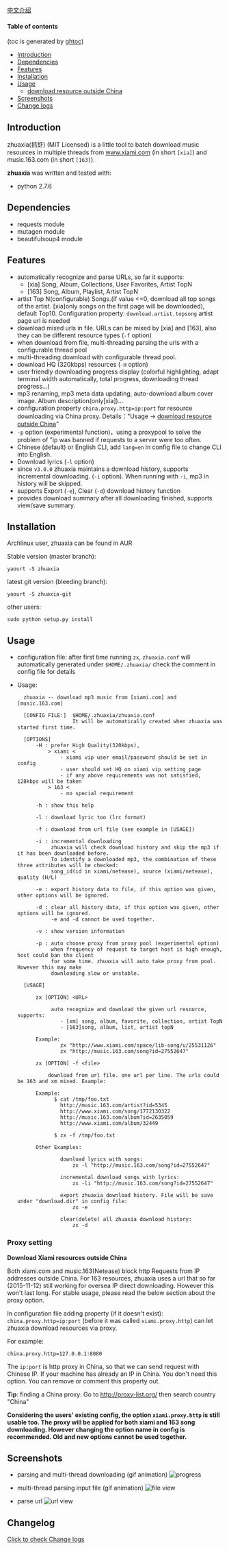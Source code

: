

[中文介绍](README.md)


#### Table of contents
(toc is generated by [ghtoc](https://github.com/sk1418/ghtoc))
- [Introduction](#introduction)
- [Dependencies](#dependencies)
- [Features](#features)
- [Installation](#installation)
- [Usage](#usage)
	- [download resource outside China](#proxy-setting)
- [Screenshots](#screenshots)
- [Change logs](#changelog)


## Introduction

zhuaxia(抓虾) (MIT Licensed) is a little tool to batch download music resources in multiple threads from www.xiami.com (in short `[xia]`) and music.163.com (in short `[163]`). 


**zhuaxia** was written and tested with:
- python 2.7.6


## Dependencies

- requests module
- mutagen module
- beautifulsoup4 module

## Features

- automatically recognize and parse URLs, so far it supports:
	- [xia] Song, Album, Collections, User Favorites, Artist TopN
	- [163] Song, Album, Playlist, Artist TopN
- artist Top N(configurable) Songs.(if value <=0, download all top songs of the artist. [xia]only songs on the first page will be downloaded), default Top10. Configuration property: `download.artist.topsong` artist page url is needed
- download mixed urls in file. URLs can be mixed by [xia] and [163], also they can be different resource types (`-f` option)
- when download from file, multi-threading parsing the urls with a configurable thread pool
- multi-threading download with configurable thread pool.
- download HQ (320kbps) resources  (`-H` option)
- user friendly downloading progress display (colorful highlighting, adapt terminal width automatically, total progress, downloading thread progress...)
- mp3 renaming, mp3 meta data updating, auto-download album cover image. Album description(only[xia])...
- configuration property `china.proxy.http=ip:port` for resource downloading via China proxy. Details："Usage -> [download resource outside China](#proxy-setting)"
- `-p` option (experimental function)，using a proxypool to solve the problem of "ip was banned if requests to a server were too often.
- Chinese (default) or English CLI, add `lang=en` in config file to change CLI into English. 
- Download lyrics (`-l` option)
- since `v3.0.0` zhuaxia maintains a download history, supports incremental downloading. (`-i` option). When running with `-i`, mp3 in history will be skipped.
- supports Export (`-e`), Clear (`-d`) download history function
- provides download summary after all downloading finished, supports view/save summary.


## Installation

Archlinux user, zhuaxia can be found in AUR

Stable version (master branch):

	yaourt -S zhuaxia

latest git version (bleeding branch):

	yaourt -S zhuaxia-git

other users:

	sudo python setup.py install

## Usage

- configuration file: after first time running `zx`,  `zhuaxia.conf` will automatically generated under `$HOME/.zhuaxia/` check the comment in config file for details

- Usage:

		zhuaxia -- download mp3 music from [xiami.com] and [music.163.com]

		[CONFIG FILE:]  $HOME/.zhuaxia/zhuaxia.conf
						It will be automatically created when zhuaxia was started first time.

		[OPTIONS]
			-H : prefer High Quality(320kbps),
				> xiami <
					- xiami vip user email/password should be set in config
					- user should set HQ on xiami vip setting page
					- if any above requirements was not satisfied, 128kbps will be taken
				> 163 <
					- no special requirement

			-h : show this help

			-l : download lyric too (lrc format)

			-f : download from url file (see example in [USAGE])

			-i : incremental downloading
				 zhuaxia will check download history and skip the mp3 if it has been downloaded before.
				 To identify a downloaded mp3, the combination of these three attributes will be checked:
				 song_id(id in xiami/netease), source (xiami/netease), quality (H/L)

			-e : export history data to file, if this option was given, other options will be ignored.

			-d : clear all history data, if this option was given, other options will be ignored.
				 -e and -d cannot be used together.

			-v : show version information

			-p : auto choose proxy from proxy pool (experimental option)
				 when frequency of request to target host is high enough, host could ban the client
				 for some time. zhuaxia will auto take proxy from pool. However this may make
				 downloading slow or unstable.

		[USAGE]

			zx [OPTION] <URL>

				 auto recognize and download the given url resource, supports:
					- [xm] song, album, favorite, collection, artist TopN
					- [163]song, album, list, artist topN

			Example:
					zx "http://www.xiami.com/space/lib-song/u/25531126"
					zx "http://music.163.com/song?id=27552647"

			zx [OPTION] -f <file>

				download from url file. one url per line. The urls could be 163 and xm mixed. Example:

			Example:
				  $ cat /tmp/foo.txt
					http://music.163.com/artist?id=5345
					http://www.xiami.com/song/1772130322
					http://music.163.com/album?id=2635059
					http://www.xiami.com/album/32449

				  $ zx -f /tmp/foo.txt

			Other Examples:

					download lyrics with songs: 
						zx -l "http://music.163.com/song?id=27552647"

					incremental download songs with lyrics: 
						zx -li "http://music.163.com/song?id=27552647"

					export zhuaxia download history. File will be save under "download.dir" in config file:
						zx -e

					clear(delete) all zhuaxia download history:
						zx -d


### Proxy setting

**Download Xiami resources outside China**

Both xiami.com and music.163(Netease) block http Requests from IP addresses outside China. For 163 resources, zhuaxia uses a url that so far (2015-11-12) still working for oversea IP direct downloading. However this won't last long. For stable usage, please read the below section about the proxy option.

In configuration file adding property (if it doesn't exist): `china.proxy.http=ip:port` (before it was called `xiami.proxy.http`) can let zhuaxia download resources via proxy.

For example:

	china.proxy.http=127.0.0.1:8080

The `ip:port` is http proxy in China, so that we can send request with Chinese IP. If your machine has already an IP in China. You don't need this option. You can remove or comment this property out.

**Tip**: finding a China proxy: Go to http://proxy-list.org/ then search country "China"

**Considering the users' existing config, the option `xiami.proxy.http` is still usable too. The proxy will be applied for both xiami and 163 song downloading. However changing the option name in config is recommended. Old and new options cannot be used together.**

## Screenshots

- parsing and multi-thread downloading (gif animation)
![progress](https://raw.github.com/sk1418/sharedResources/master/zhuaxia/en_progress.gif)

- multi-thread parsing input file (gif animation)
![file view](https://raw.github.com/sk1418/sharedResources/master/zhuaxia/en_fileParse.gif)

- parse url
![url view](https://raw.github.com/sk1418/sharedResources/master/zhuaxia/en_urlParse.png)

## Changelog

[Click to check Change logs](CHANGELOG.txt)
